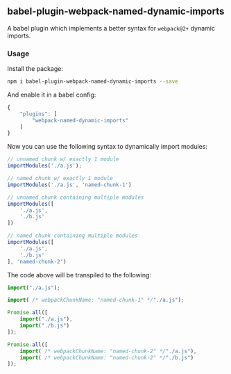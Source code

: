 ## babel-plugin-webpack-named-dynamic-imports

A babel plugin which implements a better syntax for `webpack@2+` dynamic imports.

### Usage

Install the package:

```bash
npm i babel-plugin-webpack-named-dynamic-imports --save
```

And enable it in a babel config:

```js
{
    "plugins": [
        "webpack-named-dynamic-imports"
    ]
}
```

Now you can use the following syntax to dynamically import modules:

```js
// unnamed chunk w/ exactly 1 module
importModules('./a.js');

// named chunk w/ exactly 1 module
importModules('./a.js', 'named-chunk-1')

// unnamed chunk containing multiple modules
importModules([
    './a.js',
    './b.js'
])

// named chunk containing multiple modules
importModules([
    './a.js',
    './b.js'
], 'named-chunk-2')
```

The code above will be transpiled to the following:

```js
import("./a.js");

import( /* webpackChunkName: "named-chunk-1" */"./a.js");

Promise.all([
    import("./a.js"),
    import("./b.js")
]);

Promise.all([
    import( /* webpackChunkName: "named-chunk-2" */"./a.js"),
    import( /* webpackChunkName: "named-chunk-2" */"./b.js")
]);
```
